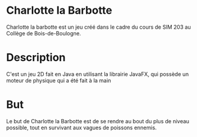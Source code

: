# Charlotte la Barbotte

Charlotte la barbotte est un jeu créé dans le cadre du cours de SIM 203 au Collège de Bois-de-Boulogne.

# Description
C'est un jeu 2D fait en Java en utilisant la librairie JavaFX, qui possède un moteur de physique qui a été fait à la main

# But
Le but de Charlotte la Barbotte est de se rendre au bout du plus de niveau possible, tout en survivant aux vagues de poissons ennemis.
